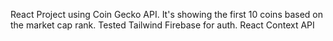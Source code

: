 React Project using Coin Gecko API. It's showing the first 10 coins based on the market cap rank.
Tested Tailwind
Firebase for auth.
React Context API
